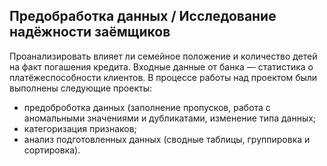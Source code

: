## Предобработка данных / Исследование надёжности заёмщиков
Проанализировать влияет ли семейное положение и количество детей на факт погашения кредита. 
Входные данные от банка — статистика о платёжеспособности клиентов.
В процессе работы над проектом были выполнены следующие проекты: 
- предоброботка данных (заполнение пропусков, работа с аномальными значениями и дубликатами, изменение типа данных;
- категоризация признаков;
- анализ подготовленных данных (сводные таблицы, группировка и сортировка).
